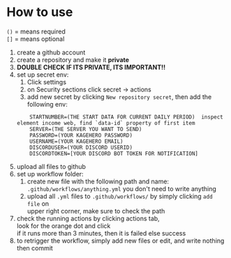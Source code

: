 # How to use

`()` = means required  
`[]` = means optional  

1. create a github account  
2. create a repository and make it **private**  
3. **DOUBLE CHECK IF ITS PRIVATE, ITS IMPORTANT!!**  
4. set up secret env:  
    1. Click settings  
    2. on Security sections click secret -> actions  
    3. add new secret by clicking `New repository secret`, then add the following env:  
    ```
        STARTNUMBER=(THE START DATA FOR CURRENT DAILY PERIOD)  inspect element income web, find `data-id` property of first item
        SERVER=(THE SERVER YOU WANT TO SEND)  
        PASSWORD=(YOUR KAGEHERO PASSWORD)  
        USERNAME=(YOUR KAGEHERO EMAIL)  
        DISCORDUSER=(YOUR DISCORD USERID)
        DISCORDTOKEN=[YOUR DISCORD BOT TOKEN FOR NOTIFICATION]
    ```
5. upload all files to github
6. set up workflow folder:
    1. create new file with the following path and name:  
        `.github/workflows/anything.yml`
        you don't need to write anything  
    2. upload all `.yml` files to `.github/workflows/`  by simply clicking `add file` on  
        upper right corner, make sure to check the path  
7. check the running actions by clicking actions tab,  
    look for the orange dot and click  
    if it runs more than 3 minutes, then it is failed else success  
8. to retrigger the workflow, simply add new files or edit, and write nothing then commit  
